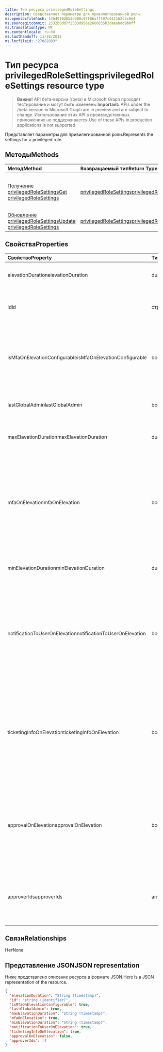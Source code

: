 ```yaml
---
title: Тип ресурса privilegedRoleSettings
description: Представляет параметры для привилегированной роли.
ms.openlocfilehash: 14b4919d653de80c97f06aff507c011162c3c0e4
ms.sourcegitcommit: 2532b8dd7f2533d956e2600855b3daeabdd9b8ff
ms.translationtype: MT
ms.contentlocale: ru-RU
ms.lasthandoff: 11/30/2018
ms.locfileid: "27082893"
---
```

# <a name="privilegedrolesettings-resource-type"></a><span data-ttu-id="e446a-103">Тип ресурса privilegedRoleSettings</span><span class="sxs-lookup"><span data-stu-id="e446a-103">privilegedRoleSettings resource type</span></span>

> <span data-ttu-id="e446a-104">**Важно!** API бета-версии (/beta) в Microsoft Graph проходят тестирование и могут быть изменены.</span><span class="sxs-lookup"><span data-stu-id="e446a-104">**Important:** APIs under the /beta version in Microsoft Graph are in preview and are subject to change.</span></span> <span data-ttu-id="e446a-105">Использование этих API в производственных приложениях не поддерживается.</span><span class="sxs-lookup"><span data-stu-id="e446a-105">Use of these APIs in production applications is not supported.</span></span>

<span data-ttu-id="e446a-106">Представляет параметры для привилегированной роли.</span><span class="sxs-lookup"><span data-stu-id="e446a-106">Represents the settings for a privileged role.</span></span>


## <a name="methods"></a><span data-ttu-id="e446a-107">Методы</span><span class="sxs-lookup"><span data-stu-id="e446a-107">Methods</span></span>

| <span data-ttu-id="e446a-108">Метод</span><span class="sxs-lookup"><span data-stu-id="e446a-108">Method</span></span>           | <span data-ttu-id="e446a-109">Возвращаемый тип</span><span class="sxs-lookup"><span data-stu-id="e446a-109">Return Type</span></span>    |<span data-ttu-id="e446a-110">Описание</span><span class="sxs-lookup"><span data-stu-id="e446a-110">Description</span></span>|
|:---------------|:--------|:----------|
|[<span data-ttu-id="e446a-111">Получение privilegedRoleSettings</span><span class="sxs-lookup"><span data-stu-id="e446a-111">Get privilegedRoleSettings</span></span>](../api/privilegedrolesettings-get.md) | [<span data-ttu-id="e446a-112">privilegedRoleSettings</span><span class="sxs-lookup"><span data-stu-id="e446a-112">privilegedRoleSettings</span></span>](privilegedrolesettings.md) |<span data-ttu-id="e446a-113">Чтение свойства и связи объекта privilegedRoleSettings.</span><span class="sxs-lookup"><span data-stu-id="e446a-113">Read properties and relationships of privilegedRoleSettings object.</span></span>|
|[<span data-ttu-id="e446a-114">Обновление privilegedRoleSettings</span><span class="sxs-lookup"><span data-stu-id="e446a-114">Update privilegedRoleSettings</span></span>](../api/privilegedrolesettings-update.md) | [<span data-ttu-id="e446a-115">privilegedRoleSettings</span><span class="sxs-lookup"><span data-stu-id="e446a-115">privilegedRoleSettings</span></span>](privilegedrolesettings.md) |<span data-ttu-id="e446a-116">Обновление объекта privilegedRoleSettings.</span><span class="sxs-lookup"><span data-stu-id="e446a-116">Update privilegedRoleSettings object.</span></span>|
## <a name="properties"></a><span data-ttu-id="e446a-117">Свойства</span><span class="sxs-lookup"><span data-stu-id="e446a-117">Properties</span></span>
| <span data-ttu-id="e446a-118">Свойство</span><span class="sxs-lookup"><span data-stu-id="e446a-118">Property</span></span>     | <span data-ttu-id="e446a-119">Тип</span><span class="sxs-lookup"><span data-stu-id="e446a-119">Type</span></span>   |<span data-ttu-id="e446a-120">Description</span><span class="sxs-lookup"><span data-stu-id="e446a-120">Description</span></span>|
|:---------------|:--------|:----------|
|<span data-ttu-id="e446a-121">elevationDuration</span><span class="sxs-lookup"><span data-stu-id="e446a-121">elevationDuration</span></span>|<span data-ttu-id="e446a-122">duration</span><span class="sxs-lookup"><span data-stu-id="e446a-122">duration</span></span>|<span data-ttu-id="e446a-123">Длительность, при активации роли.</span><span class="sxs-lookup"><span data-stu-id="e446a-123">The duration when the role is activated.</span></span>|
|<span data-ttu-id="e446a-124">id</span><span class="sxs-lookup"><span data-stu-id="e446a-124">id</span></span>|<span data-ttu-id="e446a-125">строка</span><span class="sxs-lookup"><span data-stu-id="e446a-125">string</span></span>| <span data-ttu-id="e446a-126">Уникальный идентификатор для параметров роли.</span><span class="sxs-lookup"><span data-stu-id="e446a-126">The unique identifier for the role settings.</span></span> <span data-ttu-id="e446a-127">Только для чтения.</span><span class="sxs-lookup"><span data-stu-id="e446a-127">Read-only.</span></span>|
|<span data-ttu-id="e446a-128">isMfaOnElevationConfigurable</span><span class="sxs-lookup"><span data-stu-id="e446a-128">isMfaOnElevationConfigurable</span></span>|<span data-ttu-id="e446a-129">boolean</span><span class="sxs-lookup"><span data-stu-id="e446a-129">boolean</span></span>|<span data-ttu-id="e446a-130">**значение true,** Если mfaOnElevation может быть настроен.</span><span class="sxs-lookup"><span data-stu-id="e446a-130">**true** if mfaOnElevation is configurable.</span></span> <span data-ttu-id="e446a-131">**значение false,** Если mfaOnElevation не настраивается.</span><span class="sxs-lookup"><span data-stu-id="e446a-131">**false** if mfaOnElevation is not configurable.</span></span>|
|<span data-ttu-id="e446a-132">lastGlobalAdmin</span><span class="sxs-lookup"><span data-stu-id="e446a-132">lastGlobalAdmin</span></span>|<span data-ttu-id="e446a-133">boolean</span><span class="sxs-lookup"><span data-stu-id="e446a-133">boolean</span></span>|<span data-ttu-id="e446a-134">Для внутреннего использования используется только.</span><span class="sxs-lookup"><span data-stu-id="e446a-134">Internal used only.</span></span>|
|<span data-ttu-id="e446a-135">maxElavationDuration</span><span class="sxs-lookup"><span data-stu-id="e446a-135">maxElavationDuration</span></span>|<span data-ttu-id="e446a-136">duration</span><span class="sxs-lookup"><span data-stu-id="e446a-136">duration</span></span>|<span data-ttu-id="e446a-137">Максимальной длительности для активации роли.</span><span class="sxs-lookup"><span data-stu-id="e446a-137">Maximal duration for the activated role.</span></span>|
|<span data-ttu-id="e446a-138">mfaOnElevation</span><span class="sxs-lookup"><span data-stu-id="e446a-138">mfaOnElevation</span></span>|<span data-ttu-id="e446a-139">boolean</span><span class="sxs-lookup"><span data-stu-id="e446a-139">boolean</span></span>|<span data-ttu-id="e446a-140">**значение true,** Если необходимо активировать роль многофакторной проверкой Подлинности.</span><span class="sxs-lookup"><span data-stu-id="e446a-140">**true** if MFA is required to activate the role.</span></span> <span data-ttu-id="e446a-141">**значение false,** Если многофакторной проверкой Подлинности не требуется для включения роли.</span><span class="sxs-lookup"><span data-stu-id="e446a-141">**false** if MFA is not required to activate the role.</span></span>|
|<span data-ttu-id="e446a-142">minElevationDuration</span><span class="sxs-lookup"><span data-stu-id="e446a-142">minElevationDuration</span></span>|<span data-ttu-id="e446a-143">duration</span><span class="sxs-lookup"><span data-stu-id="e446a-143">duration</span></span>|<span data-ttu-id="e446a-144">Минимальная продолжительность активированные роли.</span><span class="sxs-lookup"><span data-stu-id="e446a-144">Minimal duration for the activated role.</span></span>|
|<span data-ttu-id="e446a-145">notificationToUserOnElevation</span><span class="sxs-lookup"><span data-stu-id="e446a-145">notificationToUserOnElevation</span></span>|<span data-ttu-id="e446a-146">boolean</span><span class="sxs-lookup"><span data-stu-id="e446a-146">boolean</span></span>|<span data-ttu-id="e446a-147">**значение true,** Если отправить уведомление конечному пользователю при активации роли.</span><span class="sxs-lookup"><span data-stu-id="e446a-147">**true** if send notification to the end user when the role is activated.</span></span> <span data-ttu-id="e446a-148">**значение false,** Если не отправлять уведомления при активации роли.</span><span class="sxs-lookup"><span data-stu-id="e446a-148">**false** if do not send notification when the role is activated.</span></span>|
|<span data-ttu-id="e446a-149">ticketingInfoOnElevation</span><span class="sxs-lookup"><span data-stu-id="e446a-149">ticketingInfoOnElevation</span></span>|<span data-ttu-id="e446a-150">boolean</span><span class="sxs-lookup"><span data-stu-id="e446a-150">boolean</span></span>|<span data-ttu-id="e446a-151">**значение true,** Если отдела сведения требуется при активации роли.</span><span class="sxs-lookup"><span data-stu-id="e446a-151">**true** if the ticketing information is required when activate the role.</span></span> <span data-ttu-id="e446a-152">**значение false,** Если отдела сведения не является обязательным, когда активировать роль.</span><span class="sxs-lookup"><span data-stu-id="e446a-152">**false** if the ticketing information is not required when activate the role.</span></span>|
|<span data-ttu-id="e446a-153">approvalOnElevation</span><span class="sxs-lookup"><span data-stu-id="e446a-153">approvalOnElevation</span></span>|<span data-ttu-id="e446a-154">boolean</span><span class="sxs-lookup"><span data-stu-id="e446a-154">boolean</span></span>|<span data-ttu-id="e446a-155">**значение true,** Если требуется утверждение при активации роли.</span><span class="sxs-lookup"><span data-stu-id="e446a-155">**true** if the approval is required when activate the role.</span></span> <span data-ttu-id="e446a-156">**значение false,** Если утверждение не является обязательным, когда активировать роль.</span><span class="sxs-lookup"><span data-stu-id="e446a-156">**false** if the approval is not required when activate the role.</span></span>|
|<span data-ttu-id="e446a-157">approverIds</span><span class="sxs-lookup"><span data-stu-id="e446a-157">approverIds</span></span>|<span data-ttu-id="e446a-158">array</span><span class="sxs-lookup"><span data-stu-id="e446a-158">array</span></span>|<span data-ttu-id="e446a-159">Список идентификаторов утверждения, если требуется для активации утверждение.</span><span class="sxs-lookup"><span data-stu-id="e446a-159">List of Approval ids, if approval is required for activation.</span></span>|

## <a name="relationships"></a><span data-ttu-id="e446a-160">Связи</span><span class="sxs-lookup"><span data-stu-id="e446a-160">Relationships</span></span>
<span data-ttu-id="e446a-161">Нет</span><span class="sxs-lookup"><span data-stu-id="e446a-161">None</span></span>


## <a name="json-representation"></a><span data-ttu-id="e446a-162">Представление JSON</span><span class="sxs-lookup"><span data-stu-id="e446a-162">JSON representation</span></span>

<span data-ttu-id="e446a-163">Ниже представлено описание ресурса в формате JSON.</span><span class="sxs-lookup"><span data-stu-id="e446a-163">Here is a JSON representation of the resource.</span></span>

<!-- {
  "blockType": "resource",
  "optionalProperties": [

  ],
  "@odata.type": "microsoft.graph.privilegedRoleSettings"
}-->

```json
{
  "elevationDuration": "String (timestamp)",
  "id": "string (identifier)",
  "isMfaOnElevationConfigurable": true,
  "lastGlobalAdmin": true,
  "maxElavationDuration": "String (timestamp)",
  "mfaOnElevation": true,
  "minElevationDuration": "String (timestamp)",
  "notificationToUserOnElevation": true,
  "ticketingInfoOnElevation": true,
  "approvalOnElevation": false,
  "approverIds": []
}

```

<!-- uuid: 8fcb5dbc-d5aa-4681-8e31-b001d5168d79
2015-10-25 14:57:30 UTC -->
<!-- {
  "type": "#page.annotation",
  "description": "privilegedRoleSettings resource",
  "keywords": "",
  "section": "documentation",
  "tocPath": ""
}-->